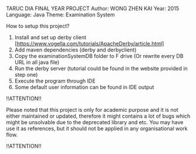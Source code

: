 TARUC DIA FINAL YEAR PROJECT
Author: WONG ZHEN KAI
Year: 2015
Language: Java
Theme: Examination System

How to setup this project?

1. Install and set up derby client [https://www.vogella.com/tutorials/ApacheDerby/article.html]
2. Add maven dependencies (derby and derbyclient)
3. Copy the examinationSystemDB folder to F drive (Or rewrite every DB URL in all java file)
4. Run the derby server (tutorial could be found in the website provided in step one)
5. Execute the program through IDE
6. Some default user information can be found in IDE output

!!ATTENTION!!

Please noted that this project is only for academic purpose and it is not either maintained or updated,
therefore it might contains a lot of bugs which might be unsolvable due to the deprecated library and etc.
You may have use it as references, but it should not be applied in any organisational work flow.

!!ATTENTION!!
